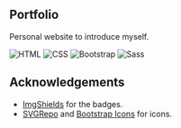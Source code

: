 ## Portfolio
Personal website to introduce myself.

![HTML][HTML-Badge]
![CSS][CSS-Badge]
![Bootstrap][Bootstrap-Badge]
![Sass][Sass-Badge]

## Acknowledgements
- [ImgShields](https://shields.io/) for the badges.
- [SVGRepo](https://www.svgrepo.com/vectors/hiking/) and [Bootstrap Icons](https://icons.getbootstrap.com/) for icons.

[HTML-Badge]: https://img.shields.io/badge/HTML-0f0f0f?style=for-the-badge&logo=Html5
[CSS-Badge]: https://img.shields.io/badge/CSS-0f0f0f?style=for-the-badge&logo=css3&logoColor=1572B6
[Bootstrap-Badge]: https://img.shields.io/badge/Bootstrap-0f0f0f?style=for-the-badge&logo=bootstrap&logoColor=7952B3
[Sass-Badge]: https://img.shields.io/badge/Sass-0f0f0f?style=for-the-badge&logo=sass&logoColor=CC6699
<!---
## Portfolio
### About the Project
This repository contains the code for my portfolio website. The website is being hosted directly from this github repository with [Github Pages](https://pages.github.com/).

### Built With
[![Nodejs][Node-Badge]][Node-URL]
[![Vite][Vite-Badge]][Vite-URL]
[![React][React-Badge]][React-URL]
[![Tailwind][Tailwind-Badge]][Tailwind-URL]

[Node-Badge]: https://img.shields.io/badge/Node.js-0f0f0f?style=for-the-badge&logo=Node.js&logoColor=339933
[Node-URL]: https://nodejs.org/en
[Vite-Badge]: https://img.shields.io/badge/Vite-0f0f0f?style=for-the-badge&logo=Vite&logoColor=646CFF
[Vite-URL]: https://vitejs.dev/
[React-Badge]: https://img.shields.io/badge/React-0f0f0f?style=for-the-badge&logo=React&logoColor=61DAFB
[React-URL]: https://react.dev/
[Tailwind-Badge]: https://img.shields.io/badge/Tailwind-0f0f0f?style=for-the-badge&logo=Tailwind-CSS&logoColor=06B6D4
[Tailwind-URL]: https://tailwindcss.com/
[XD-Badge]: https://img.shields.io/badge/Adobe%20XD-0f0f0f?style=for-the-badge&logo=Adobe%20XD&logoColor=%23FF61F6
[XD-URL]: https://www.adobe.com/ca/
[AI-Badge]: https://img.shields.io/badge/Adobe%20Illustrator-0f0f0f?style=for-the-badge&logo=Adobe%20Illustrator&logoColor=FF9A00
[AI-URL]: https://www.adobe.com/ca/

## Getting Started
Follow these instructions if you wish to run the website locally.

### Prerequisites
1. Check if you have `npm` installed.
```sh
npm --version
```
2. If you do not have `npm` installed, you can get the latest release from [Node.js](https://nodejs.org/en).
### Installation

## Acknowledgements
- [ImgShields](https://shields.io/) for the badges.
--->
